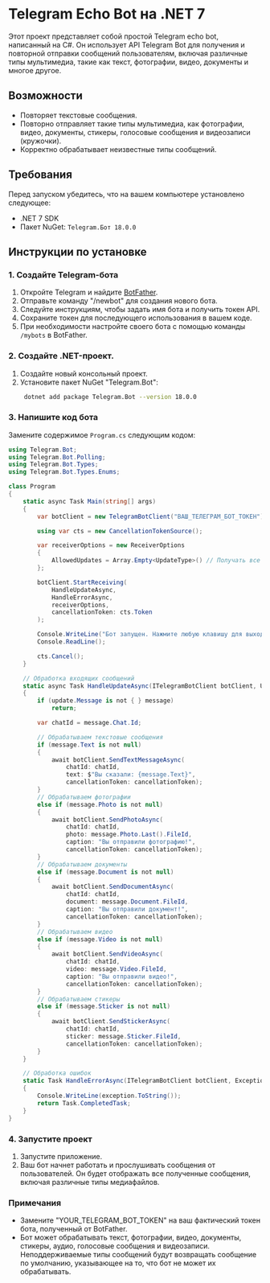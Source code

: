 # Telegram Echo Bot на .NET 7

Этот проект представляет собой простой Telegram echo bot, написанный на C#. Он использует API Telegram Bot для получения и повторной отправки сообщений пользователям, включая различные типы мультимедиа, такие как текст, фотографии, видео, документы и многое другое.

## Возможности
- Повторяет текстовые сообщения.
- Повторно отправляет такие типы мультимедиа, как фотографии, видео, документы, стикеры, голосовые сообщения и видеозаписи (кружочки).
- Корректно обрабатывает неизвестные типы сообщений.

## Требования
Перед запуском убедитесь, что на вашем компьютере установлено следующее:
- .NET 7 SDK
- Пакет NuGet: `Telegram.Бот 18.0.0`

## Инструкции по установке

### 1. Создайте Telegram-бота
1. Откройте Telegram и найдите [BotFather](https://t.me/BotFather).
2. Отправьте команду "/newbot" для создания нового бота.
3. Следуйте инструкциям, чтобы задать имя бота и получить токен API.
4. Сохраните токен для последующего использования в вашем коде.
5. При необходимости настройте своего бота с помощью команды `/mybots` в BotFather.

### 2. Создайте .NET-проект.
1. Создайте новый консольный проект.
2. Установите пакет NuGet "Telegram.Bot":
   ```bash
    dotnet add package Telegram.Bot --version 18.0.0
   ```

### 3. Напишите код бота
Замените содержимое `Program.cs` следующим кодом:

```csharp
using Telegram.Bot;
using Telegram.Bot.Polling;
using Telegram.Bot.Types;
using Telegram.Bot.Types.Enums;

class Program
{
    static async Task Main(string[] args)
    {
        var botClient = new TelegramBotClient("ВАШ_ТЕЛЕГРАМ_БОТ_ТОКЕН");

        using var cts = new CancellationTokenSource();

        var receiverOptions = new ReceiverOptions
        {
            AllowedUpdates = Array.Empty<UpdateType>() // Получать все типы обновлений
        };

        botClient.StartReceiving(
            HandleUpdateAsync,
            HandleErrorAsync,
            receiverOptions,
            cancellationToken: cts.Token
        );

        Console.WriteLine("Бот запущен. Нажмите любую клавишу для выхода.");
        Console.ReadLine();

        cts.Cancel();
    }

    // Обработка входящих сообщений
    static async Task HandleUpdateAsync(ITelegramBotClient botClient, Update update, CancellationToken cancellationToken)
    {
        if (update.Message is not { } message)
            return;

        var chatId = message.Chat.Id;

        // Обрабатываем текстовые сообщения
        if (message.Text is not null)
        {
            await botClient.SendTextMessageAsync(
                chatId: chatId,
                text: $"Вы сказали: {message.Text}",
                cancellationToken: cancellationToken);
        }
        // Обрабатываем фотографии
        else if (message.Photo is not null)
        {
            await botClient.SendPhotoAsync(
                chatId: chatId,
                photo: message.Photo.Last().FileId,
                caption: "Вы отправили фотографию!",
                cancellationToken: cancellationToken);
        }
        // Обрабатываем документы
        else if (message.Document is not null)
        {
            await botClient.SendDocumentAsync(
                chatId: chatId,
                document: message.Document.FileId,
                caption: "Вы отправили документ!",
                cancellationToken: cancellationToken);
        }
        // Обрабатываем видео
        else if (message.Video is not null)
        {
            await botClient.SendVideoAsync(
                chatId: chatId,
                video: message.Video.FileId,
                caption: "Вы отправили видео!",
                cancellationToken: cancellationToken);
        }
        // Обрабатываем стикеры
        else if (message.Sticker is not null)
        {
            await botClient.SendStickerAsync(
                chatId: chatId,
                sticker: message.Sticker.FileId,
                cancellationToken: cancellationToken);
        }
    }

    // Обработка ошибок
    static Task HandleErrorAsync(ITelegramBotClient botClient, Exception exception, CancellationToken cancellationToken)
    {
        Console.WriteLine(exception.ToString());
        return Task.CompletedTask;
    }
}

```

### 4. Запустите проект
1. Запустите приложение.
2. Ваш бот начнет работать и прослушивать сообщения от пользователей. Он будет отображать все полученные сообщения, включая различные типы медиафайлов.

### Примечания
- Замените "YOUR_TELEGRAM_BOT_TOKEN" на ваш фактический токен бота, полученный от BotFather.
- Бот может обрабатывать текст, фотографии, видео, документы, стикеры, аудио, голосовые сообщения и видеозаписи. Неподдерживаемые типы сообщений будут возвращать сообщение по умолчанию, указывающее на то, что бот не может их обрабатывать.
